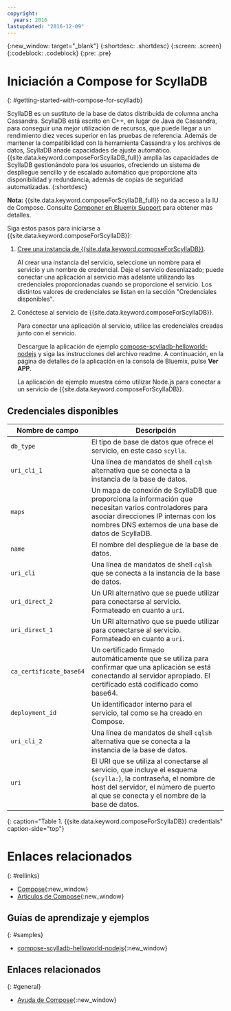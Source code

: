 ```yaml
---
copyright:
  years: 2016
lastupdated: "2016-12-09"
---
```


{:new_window: target="_blank"}
{:shortdesc: .shortdesc}
{:screen: .screen}
{:codeblock: .codeblock}
{:pre: .pre}

# Iniciación a Compose for ScyllaDB
{: #getting-started-with-compose-for-scylladb}

ScyllaDB es un sustituto de la base de datos distribuida de columna ancha Cassandra. ScyllaDB está escrito en C++, en lugar de Java de Cassandra, para conseguir una mejor utilización de recursos, que puede llegar a un rendimiento diez veces superior en las pruebas de referencia. Además de mantener la compatibilidad con la herramienta Cassandra y los archivos de datos, ScyllaDB añade capacidades de ajuste automático. {{site.data.keyword.composeForScyllaDB_full}} amplía las capacidades de ScyllaDB gestionándolo para los usuarios, ofreciendo un sistema de despliegue sencillo y de escalado automático que proporcione alta disponibilidad y redundancia, además de copias de seguridad automatizadas.
{:shortdesc}

**Nota:** {{site.data.keyword.composeForScyllaDB_full}} no da acceso a la IU de Compose. Consulte [Componer en Bluemix Support](https://help.compose.com/docs/bluemix-compose-support) para obtener más detalles.

Siga estos pasos para iniciarse a {{site.data.keyword.composeForScyllaDB}}:

1. [Cree una instancia de {{site.data.keyword.composeForScyllaDB}}](https://console.ng.bluemix.net/catalog/services/compose-for-scylladb/).

   Al crear una instancia del servicio, seleccione un nombre para el servicio y un nombre de credencial. Deje el servicio desenlazado; puede conectar una aplicación al servicio más adelante utilizando las credenciales proporcionadas cuando se proporcione el servicio. Los distintos valores de credenciales se listan en la sección "Credenciales disponibles".

2. Conéctese al servicio de {{site.data.keyword.composeForScyllaDB}}.

   Para conectar una aplicación al servicio, utilice las credenciales creadas junto con el servicio.

   Descargue la aplicación de ejemplo [compose-scylladb-helloworld-nodejs](https://github.com/IBM-Bluemix/compose-scylladb-helloworld-nodejs) y siga las instrucciones del archivo readme. A continuación, en la página de detalles de la aplicación en la consola de Bluemix, pulse **Ver APP**.

   La aplicación de ejemplo muestra cómo utilizar Node.js para conectar a un servicio de {{site.data.keyword.composeForScyllaDB}}.


## Credenciales disponibles

Nombre de campo|Descripción
----------|-----------
`db_type`|El tipo de base de datos que ofrece el servicio, en este caso `scylla`.
`uri_cli_1`|Una línea de mandatos de shell `cqlsh` alternativa que se conecta a la instancia de la base de datos.
`maps`|Un mapa de conexión de ScyllaDB que proporciona la información que necesitan varios controladores para asociar direcciones IP internas con los nombres DNS externos de una base de datos de ScyllaDB.
`name`|El nombre del despliegue de la base de datos.
`uri_cli`|Una línea de mandatos de shell `cqlsh` que se conecta a la instancia de la base de datos.
`uri_direct_2`|Un URI alternativo que se puede utilizar para conectarse al servicio. Formateado en cuanto a `uri`.
`uri_direct_1`|Un URI alternativo que se puede utilizar para conectarse al servicio. Formateado en cuanto a `uri`.
`ca_certificate_base64`|Un certificado firmado automáticamente que se utiliza para confirmar que una aplicación se está conectando al servidor apropiado. El certificado está codificado como base64.
`deployment_id`|Un identificador interno para el servicio, tal como se ha creado en Compose.
`uri_cli_2`|Una línea de mandatos de shell `cqlsh` alternativa que se conecta a la instancia de la base de datos.
`uri`|El URI que se utiliza al conectarse al servicio, que incluye el esquema (`scylla:`), la contraseña, el nombre de host del servidor, el número de puerto al que se conecta y el nombre de la base de datos.
{: caption="Table 1. {{site.data.keyword.composeForScyllaDB}} credentials" caption-side="top"}


# Enlaces relacionados
{: #rellinks}

* [Compose](https://www.compose.com){:new_window}
* [Artículos de Compose](https://www.compose.com/articles/){:new_window}

## Guías de aprendizaje y ejemplos
{: #samples}
* [compose-scylladb-helloworld-nodejs](https://github.com/IBM-Bluemix/compose-scylladb-helloworld-nodejs){:new_window}

## Enlaces relacionados
{: #general}
* [Ayuda de Compose](https://help.compose.com/docs){:new_window}
